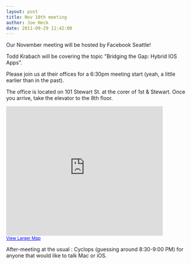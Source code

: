 ```yaml
---
layout: post
title: Nov 10th meeting
author: Joe Heck
date: 2011-09-29 11:42:00
---
```


Our November meeting will be hosted by Facebook Seattle!

Todd Krabach will be covering the topic "Bridging the Gap: Hybrid IOS Apps".

Please join us at their offices for a 6:30pm meeting start (yeah, a little
earlier than in the past).

The office is located on 101 Stewart St. at the corer of 1st & Stewart.
Once you arrive, take the elevator to the 8th floor.

<iframe width="425" height="350" frameborder="0" scrolling="no" marginheight="0" marginwidth="0" src="http://maps.google.com/maps?f=q&amp;source=s_q&amp;hl=en&amp;geocode=&amp;q=101+Stewart+Street,+Seattle,+WA&amp;aq=0&amp;sll=47.633309,-122.351733&amp;sspn=0.019463,0.031822&amp;vpsrc=6&amp;ie=UTF8&amp;hq=&amp;hnear=101+Stewart+St,+Seattle,+Washington+98101&amp;t=m&amp;view=map&amp;ll=47.616347,-122.340918&amp;spn=0.02025,0.036478&amp;z=14&amp;iwloc=A&amp;output=embed"></iframe><br /><small><a href="http://maps.google.com/maps?f=q&amp;source=embed&amp;hl=en&amp;geocode=&amp;q=101+Stewart+Street,+Seattle,+WA&amp;aq=0&amp;sll=47.633309,-122.351733&amp;sspn=0.019463,0.031822&amp;vpsrc=6&amp;ie=UTF8&amp;hq=&amp;hnear=101+Stewart+St,+Seattle,+Washington+98101&amp;t=m&amp;view=map&amp;ll=47.616347,-122.340918&amp;spn=0.02025,0.036478&amp;z=14&amp;iwloc=A" style="color:#0000FF;text-align:left">View Larger Map</a></small>

After-meeting at the usual : Cyclops (guessing around 8:30-9:00 PM) for anyone that would like to talk Mac or iOS.

